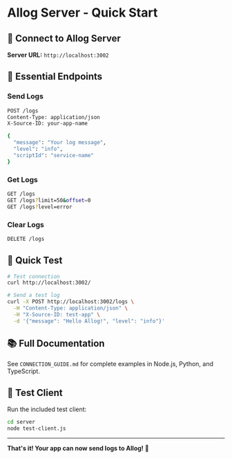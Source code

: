 # Allog Server - Quick Start

## 🚀 Connect to Allog Server

**Server URL:** `http://localhost:3002`

## 📡 Essential Endpoints

### Send Logs
```bash
POST /logs
Content-Type: application/json
X-Source-ID: your-app-name

{
  "message": "Your log message",
  "level": "info",
  "scriptId": "service-name"
}
```

### Get Logs
```bash
GET /logs
GET /logs?limit=50&offset=0
GET /logs?level=error
```

### Clear Logs
```bash
DELETE /logs
```

## 🔧 Quick Test

```bash
# Test connection
curl http://localhost:3002/

# Send a test log
curl -X POST http://localhost:3002/logs \
  -H "Content-Type: application/json" \
  -H "X-Source-ID: test-app" \
  -d '{"message": "Hello Allog!", "level": "info"}'
```

## 📚 Full Documentation

See `CONNECTION_GUIDE.md` for complete examples in Node.js, Python, and TypeScript.

## 🧪 Test Client

Run the included test client:
```bash
cd server
node test-client.js
```

---

**That's it! Your app can now send logs to Allog! 🎉**
